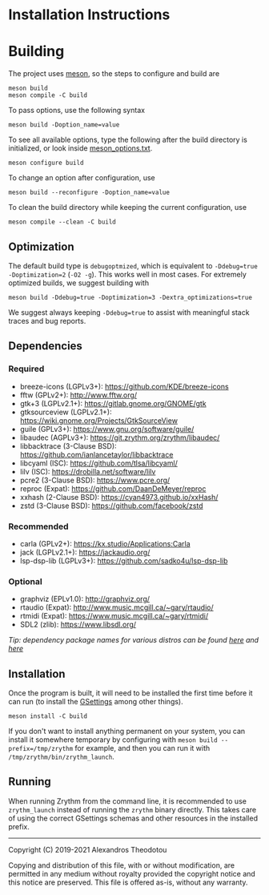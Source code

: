 Installation Instructions
=========================

# Building

The project uses [meson](https://mesonbuild.com), so
the steps to configure and build are

    meson build
    meson compile -C build

To pass options, use the following syntax

    meson build -Doption_name=value

To see all available options, type the following
after the build directory is initialized, or look
inside [meson_options.txt](meson_options.txt).

    meson configure build

To change an option after configuration, use

    meson build --reconfigure -Doption_name=value

To clean the build directory while keeping the
current configuration, use

    meson compile --clean -C build

## Optimization

The default build type is `debugoptmized`, which
is equivalent to `-Ddebug=true -Doptimization=2`
(`-O2 -g`). This works well in most cases. For
extremely optimized builds, we suggest building with

    meson build -Ddebug=true -Doptimization=3 -Dextra_optimizations=true

We suggest always keeping `-Ddebug=true` to assist
with meaningful stack traces and bug reports.

## Dependencies
### Required
- breeze-icons (LGPLv3+): <https://github.com/KDE/breeze-icons>
- fftw (GPLv2+): <http://www.fftw.org/>
- gtk+3 (LGPLv2.1+): <https://gitlab.gnome.org/GNOME/gtk>
- gtksourceview (LGPLv2.1+): <https://wiki.gnome.org/Projects/GtkSourceView>
- guile (GPLv3+): <https://www.gnu.org/software/guile/>
- libaudec (AGPLv3+): <https://git.zrythm.org/zrythm/libaudec/>
- libbacktrace (3-Clause BSD): <https://github.com/ianlancetaylor/libbacktrace>
- libcyaml (ISC): <https://github.com/tlsa/libcyaml/>
- lilv (ISC): <https://drobilla.net/software/lilv>
- pcre2 (3-Clause BSD): <https://www.pcre.org/>
- reproc (Expat): <https://github.com/DaanDeMeyer/reproc>
- xxhash (2-Clause BSD): <https://cyan4973.github.io/xxHash/>
- zstd (3-Clause BSD): <https://github.com/facebook/zstd>

### Recommended
- carla (GPLv2+): <https://kx.studio/Applications:Carla>
- jack (LGPLv2.1+): <https://jackaudio.org/>
- lsp-dsp-lib (LGPLv3+): <https://github.com/sadko4u/lsp-dsp-lib>

### Optional
- graphviz (EPLv1.0): <http://graphviz.org/>
- rtaudio (Expat): <http://www.music.mcgill.ca/~gary/rtaudio/>
- rtmidi (Expat): <https://www.music.mcgill.ca/~gary/rtmidi/>
- SDL2 (zlib): <https://www.libsdl.org/>

*Tip: dependency package names for various distros
can be found [here](https://git.sr.ht/~alextee/zrythm-builds/tree/master/item/.builds)
and [here](https://git.sr.ht/~alextee/zrythm-builds2/tree/master/item/.builds)*

## Installation
Once the program is built, it will need to be
installed the first time before it can run (to
install the [GSettings](https://developer.gnome.org/gio/stable/GSettings.html) among other things).

    meson install -C build

If you don't want to install anything permanent on
your system, you can install it somewhere
temporary by configuring with
`meson build --prefix=/tmp/zrythm` for example, and
then you can run it with
`/tmp/zrythm/bin/zrythm_launch`.

## Running

When running Zrythm from the command line, it is
recommended to use `zrythm_launch` instead of
running the `zrythm` binary directly. This takes
care of using the correct GSettings schemas and
other resources in the installed prefix.

----

Copyright (C) 2019-2021 Alexandros Theodotou

Copying and distribution of this file, with or without modification,
are permitted in any medium without royalty provided the copyright
notice and this notice are preserved.  This file is offered as-is,
without any warranty.
